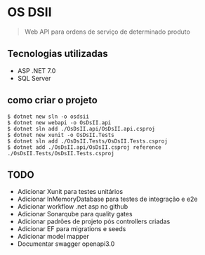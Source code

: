 # OS DSII
> Web API para ordens de serviço de determinado produto

## Tecnologias utilizadas
- ASP .NET 7.0
- SQL Server


## como criar o projeto
```shell
$ dotnet new sln -o osdsii
$ dotnet new webapi -o OsDsII.api
$ dotnet sln add ./OsDsII.api/OsDsII.api.csproj
$ dotnet new xunit -o OsDsII.Tests
$ dotnet sln add ./OsDsII.Tests/OsDsII.Tests.csproj
$ dotnet add ./OsDsII.api/OsDsII.csproj reference ./OsDsII.Tests/OsDsII.Tests.csproj
```

## TODO
- Adicionar Xunit para testes unitários
- Adicionar InMemoryDatabase para testes de integração e e2e
- Adicionar workflow .net asp no github
- Adicionar Sonarqube para quality gates
- Adicionar padrões de projeto pós controllers criadas
- Adicionar EF para migrations e seeds
- Adicionar model mapper
- Documentar swagger openapi3.0